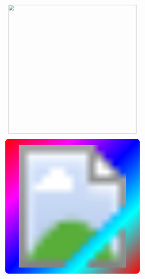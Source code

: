 <p align= "center"> <kbd> <img  src="https://img.freepik.com/premium-vector/girl-character_961307-39133.jpg?semt=ais_hybrid&w=740"width="420"> </kbd><br><br>

<svg width="440" height="440" xmlns="https://img.freepik.com/premium-vector/girl-character_961307-39133.jpg?semt=ais_hybrid&w=740">
     <defs>
       <linearGradient id="rgb-gradient" x1="0%" y1="0%" x2="100%" y2="100%">
         <stop offset="0%" stop-color="#ff0000" />
         <stop offset="25%" stop-color="#ff00ff" />
         <stop offset="50%" stop-color="#0000ff" />
         <stop offset="75%" stop-color="#00ffff" />
         <stop offset="100%" stop-color="#ff0000" />
       </linearGradient>
     </defs>
     <rect width="440" height="440" fill="url(#rgb-gradient)" rx="12" />
     <image href="https://img.freepik.com/premium-vector/girl-character_961307-39133.jpg" x="20" y="20" width="400" height="400" />
   </svg>